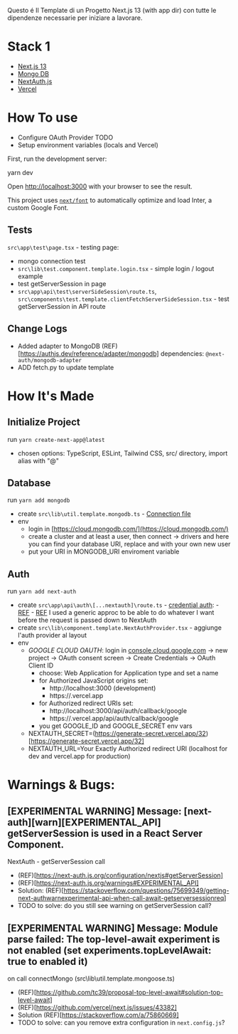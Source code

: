 Questo é Il Template di un Progetto Next.js 13 (with app dir) con tutte le dipendenze necessarie per iniziare a lavorare.

# Stack 1

- [Next.js 13](https://nextjs.org/docs/getting-started/installation)
- [Mongo DB](https://www.mongodb.com/developer/languages/javascript/nextjs-with-mongodb/)
- [NextAuth.js](https://next-auth.js.org/)
- [Vercel](https://vercel.com/new?utm_medium=default-template&filter=next.js&utm_source=create-next-app&utm_campaign=create-next-app-readme)
# How To use

- Configure OAuth Provider TODO
- Setup environment variables (locals and Vercel)

First, run the development server:

yarn dev

Open [http://localhost:3000](http://localhost:3000) with your browser to see the result.

This project uses [`next/font`](https://nextjs.org/docs/basic-features/font-optimization) to automatically optimize and load Inter, a custom Google Font.

## Tests

`src\app\test\page.tsx` - testing page:

- mongo connection test
- `src\lib\test.component.template.login.tsx` - simple login / logout example
- test getServerSession in page
- `src\app\api\test\serverSideSession\route.ts`, `src\components\test.template.clientFetchServerSideSession.tsx` - test getServerSession in API route

## Change Logs
- Added adapter to MongoDB (REF)[https://authjs.dev/reference/adapter/mongodb] dependencies: `@next-auth/mongodb-adapter`
- ADD fetch.py to update template
# How It's Made
## Initialize Project
run `yarn create-next-app@latest`
- chosen options:
    TypeScript, ESLint, Tailwind CSS, src/ directory, import alias with "@"

## Database
run `yarn add mongodb`

- create `src\lib\util.template.mongodb.ts` - [Connection file](https://github.com/vercel/next.js/blob/canary/examples/with-mongodb/lib/mongodb.ts)
- env
    - login in [https://cloud.mongodb.com/](https://cloud.mongodb.com/)
    - create a cluster and at least a user, then connect -> drivers and here you can find your database URI, replace <USERNAME> and <PASSWORD> with your own new user
    - put your URI in MONGODB_URI enviroment variable

## Auth

run `yarn add next-auth`
- create `src\app\api\auth\[...nextauth]\route.ts` - [credential auth](https://github.com/nextauthjs/next-auth-example/blob/main/pages/api/auth/%5B...nextauth%5D.ts): 
        - [REF](https://github.com/nextauthjs/next-auth-example/blob/main/pages/api/auth/%5B...nextauth%5D.ts)
        - [REF](https://next-auth.js.org/configuration/initialization#advanced-initialization) I used a generic approc to be able to do whatever I want before the request is passed down to NextAuth
- create `src\lib\component.template.NextAuthProvider.tsx` - aggiunge l'auth provider al layout
- env
    - *GOOGLE CLOUD OAUTH*: login in [console.cloud.google.com](console.cloud.google.com) -> new project -> OAuth consent screen -> Create Credentials -> OAuth Client ID 
        - choose: Web Application for Application type and set a name
        - for Authorized JavaScript origins set:
            - http://localhost:3000 (development)
            - https://<your-vercel-domain>.vercel.app
        - for Authorized redirect URIs set:
            - http://localhost:3000/api/auth/callback/google
            - https://<your-vercel-domain>.vercel.app/api/auth/callback/google
        - you get GOOGLE_ID and GOOGLE_SECRET env vars  
    - NEXTAUTH_SECRET=(https://generate-secret.vercel.app/32)[https://generate-secret.vercel.app/32]
    - NEXTAUTH_URL=Your Exactly Authorized redirect URI (localhost for dev and vercel.app for production)


# Warnings & Bugs:

## [EXPERIMENTAL WARNING] Message: [next-auth][warn][EXPERIMENTAL_API] getServerSession is used in a React Server Component.
NextAuth - getServerSession call
- (REF)[https://next-auth.js.org/configuration/nextjs#getServerSession]
- (REF)[https://next-auth.js.org/warnings#EXPERIMENTAL_API]
- Solution: (REF)[https://stackoverflow.com/questions/75699349/getting-next-authwarnexperimental-api-when-call-await-getserversessionreq]
- TODO to solve: do you still see warning on getServerSession call?

## [EXPERIMENTAL WARNING] Message: Module parse failed: The top-level-await experiment is not enabled (set experiments.topLevelAwait: true to enabled it)
on call connectMongo (src\lib\util.template.mongoose.ts)
- (REF)[https://github.com/tc39/proposal-top-level-await#solution-top-level-await]
- (REF)[https://github.com/vercel/next.js/issues/43382]
- Solution (REF)[https://stackoverflow.com/a/75860669]
- TODO to solve: can you remove extra configuration in `next.config.js`?

<!-- # Contributors

We warmly invite you to contribute to our Next.js 13 project template! This project aims to provide a robust and efficient setup for developers to kick-start their projects. By contributing, you will be part of a thriving community working together to improve the developer experience and make an impact on the open-source ecosystem.

How Can You Contribute?
There are various ways to contribute, such as:

Bug Reports: If you come across any issues or bugs, please open an issue in our GitHub repository, providing a clear description and steps to reproduce the problem.

Feature Requests: We are always looking to improve our project. If you have any ideas for new features or improvements, feel free to open an issue to discuss them with the community.

Code Contributions: If you'd like to contribute code directly, you can submit a pull request. Before doing so, make sure to discuss the changes in a relevant issue, or create a new one if needed.

Documentation: Keeping our documentation up-to-date and clear is essential. If you find any inconsistencies or areas for improvement, please help us by submitting an update.

Community Support: Engage with the community by answering questions, providing guidance, or sharing your own experiences and projects based on our template.

We welcome contributors of all skill levels, and we value your time and effort. Our community is built on collaboration, and we believe that your contributions will help us grow and improve together. -->
<!--     
## Auth

    How to use it:
    Behind the scenes, this creates all the relevant OAuth API routes within /api/auth/* so that auth API requests to:

    GET /api/auth/signin
    POST /api/auth/signin/:provider
    GET/POST /api/auth/callback/:provider
    GET /api/auth/signout
    POST /api/auth/signout
    GET /api/auth/session
    GET /api/auth/csrf
    GET /api/auth/providers

    Quando configuri l'autenticazione con Google tramite l'API Console di Google Cloud (https://console.cloud.google.com/), devi specificare un'URI di reindirizzamento autorizzata. Questa URI viene utilizzata da Google per reindirizzare l'utente alla tua applicazione dopo che l'utente ha concesso l'autorizzazione. Assicurati che l'URI di reindirizzamento autorizzata nel tuo progetto Google Cloud corrisponda a NEXTAUTH_URL seguito da /api/auth/callback/google. Ad esempio, se il tuo NEXTAUTH_URL è "https://www.esempio.com", l'URI di reindirizzamento autorizzata dovrebbe essere "https://www.esempio.com/api/auth/callback/google".

    Attenzione! http://localhost é diverso da http://localhost


# TODO

fix tailwind DONE - tailwind ingora la cartella lib, non mettere componenti li -->

